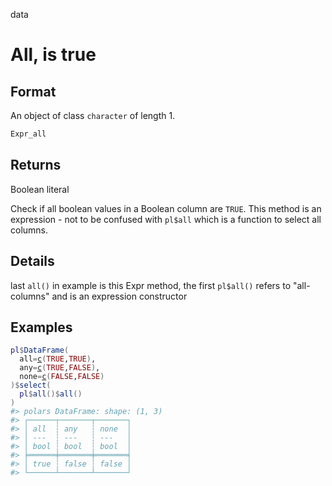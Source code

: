 data

# All, is true

## Format

An object of class `character` of length 1.

```r
Expr_all
```

## Returns

Boolean literal

Check if all boolean values in a Boolean column are `TRUE`. This method is an expression - not to be confused with `pl$all` which is a function to select all columns.

## Details

last `all()` in example is this Expr method, the first `pl$all()` refers to "all-columns" and is an expression constructor

## Examples

<pre class='r-example'><code><span class='r-in'><span><span class='va'>pl</span><span class='op'>$</span><span class='fu'>DataFrame</span><span class='op'>(</span></span></span>
<span class='r-in'><span>  all<span class='op'>=</span><span class='fu'><a href='https://rdrr.io/r/base/c.html'>c</a></span><span class='op'>(</span><span class='cn'>TRUE</span>,<span class='cn'>TRUE</span><span class='op'>)</span>,</span></span>
<span class='r-in'><span>  any<span class='op'>=</span><span class='fu'><a href='https://rdrr.io/r/base/c.html'>c</a></span><span class='op'>(</span><span class='cn'>TRUE</span>,<span class='cn'>FALSE</span><span class='op'>)</span>,</span></span>
<span class='r-in'><span>  none<span class='op'>=</span><span class='fu'><a href='https://rdrr.io/r/base/c.html'>c</a></span><span class='op'>(</span><span class='cn'>FALSE</span>,<span class='cn'>FALSE</span><span class='op'>)</span></span></span>
<span class='r-in'><span><span class='op'>)</span><span class='op'>$</span><span class='fu'>select</span><span class='op'>(</span></span></span>
<span class='r-in'><span>  <span class='va'>pl</span><span class='op'>$</span><span class='fu'>all</span><span class='op'>(</span><span class='op'>)</span><span class='op'>$</span><span class='fu'>all</span><span class='op'>(</span><span class='op'>)</span></span></span>
<span class='r-in'><span><span class='op'>)</span></span></span>
<span class='r-out co'><span class='r-pr'>#&gt;</span> polars DataFrame: shape: (1, 3)</span>
<span class='r-out co'><span class='r-pr'>#&gt;</span> ┌──────┬───────┬───────┐</span>
<span class='r-out co'><span class='r-pr'>#&gt;</span> │ all  ┆ any   ┆ none  │</span>
<span class='r-out co'><span class='r-pr'>#&gt;</span> │ ---  ┆ ---   ┆ ---   │</span>
<span class='r-out co'><span class='r-pr'>#&gt;</span> │ bool ┆ bool  ┆ bool  │</span>
<span class='r-out co'><span class='r-pr'>#&gt;</span> ╞══════╪═══════╪═══════╡</span>
<span class='r-out co'><span class='r-pr'>#&gt;</span> │ true ┆ false ┆ false │</span>
<span class='r-out co'><span class='r-pr'>#&gt;</span> └──────┴───────┴───────┘</span>
 </code></pre>